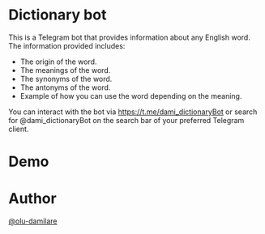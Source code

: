 # Dictionary bot

This is a Telegram bot that provides information about any English word. The information provided includes:
* The origin of the word.
* The meanings of the word.
* The synonyms of the word.
* The antonyms of the word.
* Example of how you can use the word depending on the meaning.

You can interact with the bot via https://t.me/dami_dictionaryBot or search for @dami_dictionaryBot on the search bar of your preferred Telegram client.

# Demo


# Author
[@olu-damilare](https://github.com/olu-damilare)